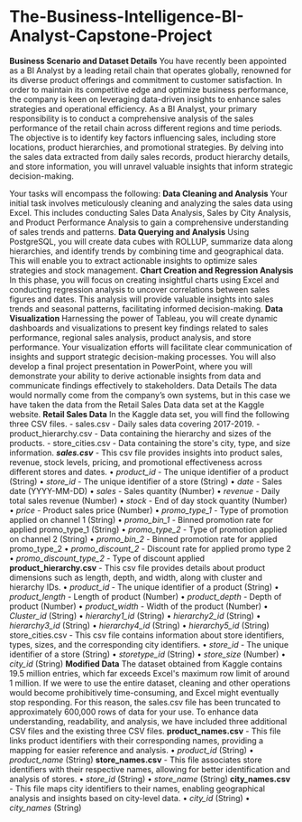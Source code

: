 # The-Business-Intelligence-BI-Analyst-Capstone-Project
**Business Scenario and Dataset Details**
You have recently been appointed as a BI Analyst by a leading retail chain that operates globally, renowned for its diverse product offerings and commitment to customer satisfaction. In order to maintain its competitive edge and optimize business performance, the company is keen on leveraging data-driven insights to enhance sales strategies and operational efficiency.
As a BI Analyst, your primary responsibility is to conduct a comprehensive analysis of the sales performance of the retail chain across different regions and time periods. The objective is to identify key factors influencing sales, including store locations, product hierarchies, and promotional strategies. By delving into the sales data extracted from daily sales records, product hierarchy details, and store information, you will unravel valuable insights that inform strategic decision-making.

Your tasks will encompass the following:
**Data Cleaning and Analysis**
Your initial task involves meticulously cleaning and analyzing the sales data using Excel. This includes conducting Sales Data Analysis, Sales by City Analysis, and Product Performance Analysis to gain a comprehensive understanding of sales trends and patterns.
**Data Querying and Analysis**
Using PostgreSQL, you will create data cubes with ROLLUP, summarize data along hierarchies, and identify trends by combining time and geographical data. This will enable you to extract actionable insights to optimize sales strategies and stock management.
**Chart Creation and Regression Analysis**
In this phase, you will focus on creating insightful charts using Excel and conducting regression analysis to uncover correlations between sales figures and dates. This analysis will provide valuable insights into sales trends and seasonal patterns, facilitating informed decision-making.
**Data Visualization**
Harnessing the power of Tableau, you will create dynamic dashboards and visualizations to present key findings related to sales performance, regional sales analysis, product analysis, and store performance. Your visualization efforts will facilitate clear communication of insights and support strategic decision-making processes.
You will also develop a final project presentation in PowerPoint, where you will demonstrate your ability to derive actionable insights from data and communicate findings effectively to stakeholders.
Data Details
The data would normally come from the company’s own systems, but in this case we have taken the data from the Retail Sales Data data set at the Kaggle website.
**Retail Sales Data**
In the Kaggle data set, you will find the following three CSV files. - sales.csv - Daily sales data covering 2017-2019. - product_hierarchy.csv - Data containing the hierarchy and sizes of the products. - store_cities.csv - Data containing the store's city, type, and size information.
**_sales.csv_** - This csv file provides insights into product sales, revenue, stock levels, pricing, and promotional effectiveness across different stores and dates.
  •	_product_id_ - The unique identifier of a product (String)
  •	_store_id_ - The unique identifier of a store (String)
  •	_date_ - Sales date (YYYY-MM-DD)
  •	_sales_ - Sales quantity (Number)
  •	_revenue_ - Daily total sales revenue (Number)
  •	_stock_ - End of day stock quantity (Number)
  •	_price_ - Product sales price (Number)
  •	_promo_type_1_ - Type of promotion applied on channel 1 (String)
  •	_promo_bin_1_ - Binned promotion rate for applied promo_type_1 (String)
  •	_promo_type_2_ - Type of promotion applied on channel 2 (String)
  •	_promo_bin_2_ - Binned promotion rate for applied promo_type_2
  •	_promo_discount_2_ - Discount rate for applied promo type 2
  •	_promo_discount_type_2_ - Type of discount applied
**product_hierarchy.csv** - This csv file provides details about product dimensions such as length, depth, and width, along with cluster and hierarchy IDs.
  •	_product_id_ - The unique identifier of a product (String)
  •	_product_length_ - Length of product (Number)
  •	_product_depth_ - Depth of product (Number)
  •	_product_width_ - Width of the product (Number)
  •	_Cluster_id_ (String)
  •	_hierarchy1_id_ (String)
  •	_hierarchy2_id_ (String)
  •	_hierarchy3_id_ (String)
  •	_hierarchy4_id_ (String)
  •	_hierarchy5_id_ (String)
store_cities.csv - This csv file contains information about store identifiers, types, sizes, and the corresponding city identifiers.
  •	_store_id_ - The unique identifier of a store (String)
  •	_storetype_id_ (String)
  •	_store_size_ (Number)
  •	_city_id_ (String)
**Modified Data**
The dataset obtained from Kaggle contains 19.5 million entries, which far exceeds Excel's maximum row limit of around 1 million. If we were to use the entire dataset, cleaning and other operations would become prohibitively time-consuming, and Excel might eventually stop responding. For this reason, the sales.csv file has been truncated to approximately 600,000 rows of data for your use.
To enhance data understanding, readability, and analysis, we have included three additional CSV files and the existing three CSV files.
**product_names.csv** - This file links product identifiers with their corresponding names, providing a mapping for easier reference and analysis.
  •	_product_id_ (String)
  •	_product_name_ (String)
**store_names.csv** - This file associates store identifiers with their respective names, allowing for better identification and analysis of stores.
  •	_store_id_ (String)
  •	_store_name_ (String)
**city_names.csv** - This file maps city identifiers to their names, enabling geographical analysis and insights based on city-level data.
  •	_city_id_ (String)
  •	_city_names_ (String)

